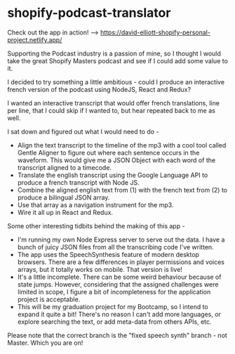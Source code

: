 # shopify-podcast-translator

Check out the app in action! -->
https://david-elliott-shopify-personal-project.netlify.app/


Supporting the Podcast industry is a passion of mine, so I thought I would take the great Shopify Masters podcast and see if I could add some value to it.

I decided to try something a little ambitious - could I produce an interactive french version of the podcast using NodeJS, React and Redux?

I wanted an interactive transcript that would offer french translations, line per line, that I could skip if I wanted to, but hear repeated back to me as well.

I sat down and figured out what I would need to do -

- Align the text transcript to the timeline of the mp3 with a cool tool called Gentle Aligner to figure out where each sentence occurs in the waveform. This would give me a JSON Object with each word of the transcript aligned to a timecode.
- Translate the english transcript using the Google Language API to produce a french transcript with Node JS.
- Combine the aligned english text from (1) with the french text from (2) to produce a bilingual JSON array.
- Use that array as a navigation instrument for the mp3.
- Wire it all up in React and Redux.


Some other interesting tidbits behind the making of this app -
- I'm running my own Node Express server to serve out the data. I have a bunch of juicy JSON files from all the transcribing code I've written.
- The app uses the SpeechSynthesis feature of modern desktop browsers.  There are a few differences in player permissions and voices arrays, but it totally works on mobile.  That version is live!
- It's a little incomplete. There can be some weird behaviour because of state jumps. However, considering that the assigned challenges were limited in scope, I figure a bit of incompleteness for the application project is acceptable.
- This will be my graduation project for my Bootcamp, so I intend to expand it quite a bit! There's no reason I can't add more languages, or explore searching the text, or add meta-data from others APIs, etc.

Please note that the correct branch is the "fixed speech synth" branch - not Master.  Which you are on!


